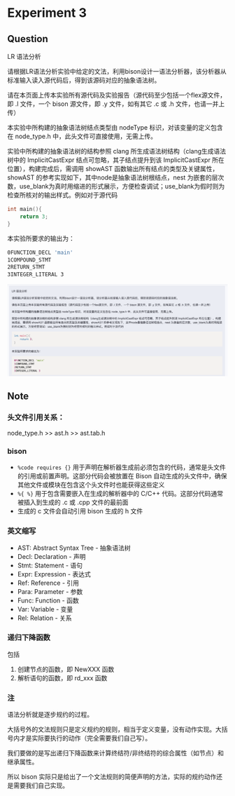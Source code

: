 # Experiment 3

## Question

LR 语法分析

请根据LR语法分析实验中给定的文法，利用bison设计一语法分析器，该分析器从标准输入读入源代码后，得到该源码对应的抽象语法树。

请在本页面上传本实验所有源代码及实验报告（源代码至少包括一个flex源文件，即 .l 文件，一个 bison 源文件，即 .y 文件，如有其它 .c 或 .h 文件，也请一并上传）

本实验中所构建的抽象语法树结点类型由 nodeType 标识，对该变量的定义包含在 node_type.h 中，此头文件可直接使用，无需上传。

实验中所构建的抽象语法树的结构参照 clang 所生成语法树结构（clang生成语法树中的 ImplicitCastExpr 结点可忽略，其子结点提升到该 ImplicitCastExpr 所在位置），构建完成后，需调用 showAST 函数输出所有结点的类型及关键属性，showAST 的参考实现如下，其中node是抽象语法树根结点，nest 为嵌套的层次数，use_blank为真时用缩进的形式展示，方便检查调试；use_blank为假时则为检查所核对的输出样式。例如对于源代码

```c
int main(){
    return 3;
}
```

本实验所要求的输出为：

```sh
0FUNCTION_DECL 'main'
1COMPOUND_STMT
2RETURN_STMT
3INTEGER_LITERAL 3
```

![](task.png)

## Note

### 头文件引用关系：

node_type.h >> ast.h >> ast.tab.h

### bison

* `%code requires {}` 用于声明在解析器生成前必须包含的代码，通常是头文件的引用或前置声明。这部分代码会被放置在 Bison 自动生成的头文件中，确保其他文件或模块在包含这个头文件时也能获得这些定义
* `%{ %}` 用于包含需要嵌入在生成的解析器中的 C/C++ 代码。这部分代码通常被插入到生成的 .c 或 .cpp 文件的最前面
* 生成的 c 文件会自动引用 bison 生成的 h 文件

### 英文缩写

* AST: Abstract Syntax Tree - 抽象语法树
* Decl: Declaration - 声明
* Stmt: Statement - 语句
* Expr: Expression - 表达式
* Ref: Reference - 引用
* Para: Parameter - 参数
* Func: Function - 函数
* Var: Variable - 变量
* Rel: Relation - 关系

### 递归下降函数

包括

1. 创建节点的函数，即 NewXXX 函数
2. 解析语句的函数，即 rd_xxx 函数

### 注

语法分析就是逐步规约的过程。

大括号外的文法规则只是定义规约的规则，相当于定义变量，没有动作实现。大括号内才是实际要执行的动作（完全需要我们自己写）。

我们要做的是写出递归下降函数来计算终结符/非终结符的综合属性（如节点）和继承属性。

所以 bison 实际只是给出了一个文法规则的简便声明的方法，实际的规约动作还是需要我们自己实现。
